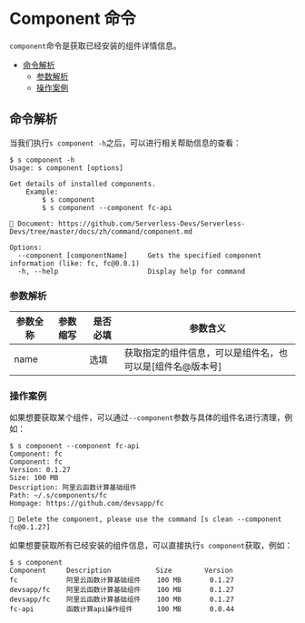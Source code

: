 # Component 命令

`component`命令是获取已经安装的组件详情信息。

- [命令解析](#命令解析)
    - [参数解析](#参数解析)
    - [操作案例](#操作案例)
    
## 命令解析

当我们执行`s component -h`之后，可以进行相关帮助信息的查看：

```shell script
$ s component -h
Usage: s component [options]

Get details of installed components.
    Example:
        $ s component
        $ s component --component fc-api

📖 Document: https://github.com/Serverless-Devs/Serverless-Devs/tree/master/docs/zh/command/component.md

Options:
  --component [componentName]     Gets the specified component information (like: fc, fc@0.0.1)
  -h, --help                      Display help for command
```

### 参数解析

| 参数全称 | 参数缩写 | 是否必填 | 参数含义 |
|-----|-----|-----|-----|
| name |  | 选填 | 获取指定的组件信息，可以是组件名，也可以是[组件名@版本号] |

### 操作案例

如果想要获取某个组件，可以通过`--component`参数与具体的组件名进行清理，例如：

```shell script
$ s component --component fc-api
Component: fc
Component: fc
Version: 0.1.27  
Size: 100 MB
Description: 阿里云函数计算基础组件
Path: ~/.s/components/fc
Hompage: https://github.com/devsapp/fc

🙋 Delete the component, please use the command [s clean --component fc@0.1.27]
```

如果想要获取所有已经安装的组件信息，可以直接执行`s component`获取，例如：

```shell script
$ s component 
Component     Description           Size        Version 
fc            阿里云函数计算基础组件    100 MB       0.1.27
devsapp/fc    阿里云函数计算基础组件    100 MB       0.1.27
devsapp/fc    阿里云函数计算基础组件    100 MB       0.1.27
fc-api        函数计算api操作组件      100 MB       0.0.44
```